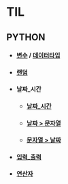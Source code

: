 # TIL
## PYTHON
 * #### [변수](https://github.com/jinjaehyuk/TIL/tree/jin/PYTHON/Variable/var.md) / [데이터타입](https://github.com/jinjaehyuk/TIL/tree/jin/PYTHON/DataType/datatype.md) 
 * #### [랜덤](https://github.com/jinjaehyuk/TIL/tree/jin/PYTHON/Random/random.md)
 * #### 날짜_시간
    * #### [날짜_시간](https://github.com/jinjaehyuk/TIL/tree/jin/PYTHON/Date_Time/date_time.md)
    * #### [날짜 > 문자열](https://github.com/jinjaehyuk/TIL/tree/jin/PYTHON/Date_Time/date_to_string.md)
    * #### [문자열 > 날짜](https://github.com/jinjaehyuk/TIL/tree/jin/PYTHON/Date_Time/string_to_date.md)
 * #### [입력_출력](https://github.com/jinjaehyuk/TIL/tree/jin/PYTHON/Input_Print/print_input.md)
  * #### [연산자](https://github.com/jinjaehyuk/TIL/tree/jin/PYTHON/Operator/operator.md)

